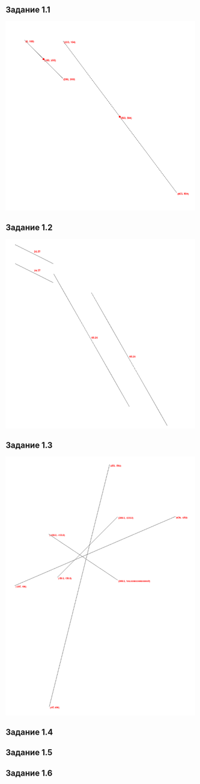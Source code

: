 ## Задание 1.1

![Линии и их отрезки](images/1.1.png)

## Задание 1.2

![Наклон параллельных линий](images/1.2.png)

## Задание 1.3

![Пересекающиеся линии](images/1.3.png)

## Задание 1.4

## Задание 1.5

## Задание 1.6


